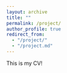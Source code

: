 ```yaml
---
layout: archive
title: ""
permalink: /project/
author_profile: true
redirect_from: 
  - "/project/"
  - "/project.md"
---
```


This is my CV!
